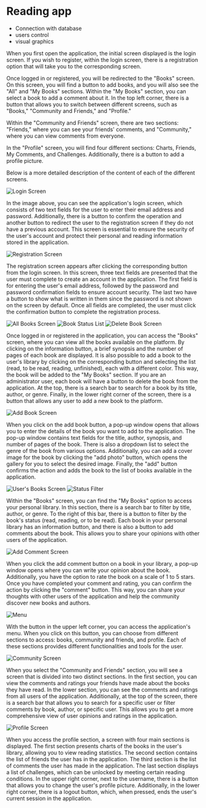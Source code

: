 # Reading app
* Connection with database
* users control
* visual graphics

When you first open the application, the initial screen displayed is the login screen. If you wish to register, within the login screen, there is a registration option that will take you to the corresponding screen.

Once logged in or registered, you will be redirected to the "Books" screen. On this screen, you will find a button to add books, and you will also see the "All" and "My Books" sections. Within the "My Books" section, you can select a book to add a comment about it. In the top left corner, there is a button that allows you to switch between different screens, such as "Books," "Community and Friends," and "Profile."

Within the "Community and Friends" screen, there are two sections: "Friends," where you can see your friends' comments, and "Community," where you can view comments from everyone.

In the "Profile" screen, you will find four different sections: Charts, Friends, My Comments, and Challenges. Additionally, there is a button to add a profile picture.

Below is a more detailed description of the content of each of the different screens.

![Login Screen](photos_readme/Imagen1.jpg)

In the image above, you can see the application's login screen, which consists of two text fields for the user to enter their email address and password. Additionally, there is a button to confirm the operation and another button to redirect the user to the registration screen if they do not have a previous account. This screen is essential to ensure the security of the user's account and protect their personal and reading information stored in the application.

![Registration Screen](photos_readme/Imagen2.jpg)

The registration screen appears after clicking the corresponding button from the login screen. In this screen, three text fields are presented that the user must complete to create an account in the application. The first field is for entering the user's email address, followed by the password and password confirmation fields to ensure account security. The last two have a button to show what is written in them since the password is not shown on the screen by default. Once all fields are completed, the user must click the confirmation button to complete the registration process.

![All Books Screen](photos_readme/Imagen3.jpg) ![Book Status List](photos_readme/Imagen4.jpg) ![Delete Book Screen](photos_readme/Imagen5.jpg)

Once logged in or registered in the application, you can access the "Books" screen, where you can view all the books available on the platform. By clicking on the information button, a brief synopsis and the number of pages of each book are displayed. It is also possible to add a book to the user's library by clicking on the corresponding button and selecting the list (read, to be read, reading, unfinished), each with a different color. This way, the book will be added to the "My Books" section. If you are an administrator user, each book will have a button to delete the book from the application. At the top, there is a search bar to search for a book by its title, author, or genre. Finally, in the lower right corner of the screen, there is a button that allows any user to add a new book to the platform.

![Add Book Screen](photos_readme/Imagen6.jpg)

When you click on the add book button, a pop-up window opens that allows you to enter the details of the book you want to add to the application. The pop-up window contains text fields for the title, author, synopsis, and number of pages of the book. There is also a dropdown list to select the genre of the book from various options. Additionally, you can add a cover image for the book by clicking the "add photo" button, which opens the gallery for you to select the desired image. Finally, the "add" button confirms the action and adds the book to the list of books available in the application.

![User's Books Screen](photos_readme/Imagen8.jpg) ![Status Filter](photos_readme/Imagen9.jpg)

Within the "Books" screen, you can find the "My Books" option to access your personal library. In this section, there is a search bar to filter by title, author, or genre. To the right of this bar, there is a button to filter by the book's status (read, reading, or to be read). Each book in your personal library has an information button, and there is also a button to add comments about the book. This allows you to share your opinions with other users of the application.

![Add Comment Screen](photos_readme/Imagen10.jpg)

When you click the add comment button on a book in your library, a pop-up window opens where you can write your opinion about the book. Additionally, you have the option to rate the book on a scale of 1 to 5 stars. Once you have completed your comment and rating, you can confirm the action by clicking the "comment" button. This way, you can share your thoughts with other users of the application and help the community discover new books and authors.

![Menu](photos_readme/Imagen11.jpg)

With the button in the upper left corner, you can access the application's menu. When you click on this button, you can choose from different sections to access: books, community and friends, and profile. Each of these sections provides different functionalities and tools for the user.

![Community Screen](photos_readme/Imagen12.jpg)

When you select the "Community and Friends" section, you will see a screen that is divided into two distinct sections. In the first section, you can view the comments and ratings your friends have made about the books they have read. In the lower section, you can see the comments and ratings from all users of the application. Additionally, at the top of the screen, there is a search bar that allows you to search for a specific user or filter comments by book, author, or specific user. This allows you to get a more comprehensive view of user opinions and ratings in the application.

![Profile Screen](photos_readme/Imagen13.jpg)

When you access the profile section, a screen with four main sections is displayed. The first section presents charts of the books in the user's library, allowing you to view reading statistics. The second section contains the list of friends the user has in the application. The third section is the list of comments the user has made in the application. The last section displays a list of challenges, which can be unlocked by meeting certain reading conditions. In the upper right corner, next to the username, there is a button that allows you to change the user's profile picture. Additionally, in the lower right corner, there is a logout button, which, when pressed, ends the user's current session in the application.
